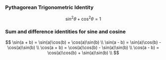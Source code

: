 ### Pythagorean Trigonometric Identity

$$\sin ^{2} \theta+\cos ^{2} \theta=1$$

### Sum and difference identities for sine and cosine

$$
\sin(a + b) = \sin(a)\cos(b) + \cos(a)\sin(b) \\ 
\sin(a - b) = \sin(a)\cos(b) - \cos(a)\sin(b) \\
\cos(a + b) = \cos(a)\cos(b) - \sin(a)\sin(b) \\
\cos(a - b) = \cos(a)\cos(b) + \sin(a)\sin(b) \\
$$